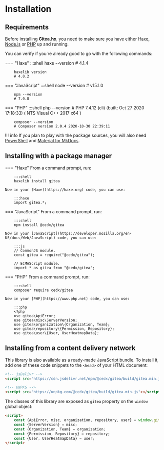 # Installation

## Requirements
Before installing **Gitea.hx**, you need to make sure you have either
[Haxe](https://haxe.org), [Node.js](https://nodejs.org) or [PHP](https://www.php.net) up and running.
		
You can verify if you're already good to go with the following commands:

=== "Haxe"
		:::shell
		haxe --version
		# 4.1.4

		haxelib version
		# 4.0.2

=== "JavaScript"
		:::shell
		node --version
		# v15.1.0

		npm --version
		# 7.0.8

=== "PHP"
		:::shell
		php --version
		# PHP 7.4.12 (cli) (built: Oct 27 2020 17:18:33) ( NTS Visual C++ 2017 x64 )

		composer --version
		# Composer version 2.0.4 2020-10-30 22:39:11

!!! info
	If you plan to play with the package sources, you will also need
	[PowerShell](https://docs.microsoft.com/en-us/powershell) and [Material for MkDocs](https://squidfunk.github.io/mkdocs-material).

## Installing with a package manager

=== "Haxe"
	From a command prompt, run:

		:::shell
		haxelib install gitea

	Now in your [Haxe](https://haxe.org) code, you can use:

		:::haxe
		import gitea.*;

=== "JavaScript"
	From a command prompt, run:

		:::shell
		npm install @cedx/gitea

	Now in your [JavaScript](https://developer.mozilla.org/en-US/docs/Web/JavaScript) code, you can use:

		:::js
		// CommonJS module.
		const gitea = require("@cedx/gitea");

		// ECMAScript module.
		import * as gitea from "@cedx/gitea";

=== "PHP"
	From a command prompt, run:

		:::shell
		composer require cedx/gitea

	Now in your [PHP](https://www.php.net) code, you can use:

		:::php
		<?php
		use gitea\ApiError;
		use gitea\misc\ServerVersion;
		use gitea\organization\{Organization, Team};
		use gitea\repository\{Permission, Repository};
		use gitea\user\{User, UserHeatmapData};

## Installing from a content delivery network
This library is also available as a ready-made JavaScript bundle.
To install it, add one of these code snippets to the `<head>` of your HTML document:

``` html
<!-- jsDelivr -->
<script src="https://cdn.jsdelivr.net/npm/@cedx/gitea/build/gitea.min.js"></script>

<!-- UNPKG -->
<script src="https://unpkg.com/@cedx/gitea/build/gitea.min.js"></script>
```

The classes of this library are exposed as `gitea` property on the `window` global object:

``` html
<script>
	const {ApiError, misc, organization, repository, user} = window.gitea;
	const {ServerVersion} = misc;
	const {Organization, Team} = organization;
	const {Permission, Repository} = repository;
	const {User, UserHeatmapData} = user;
</script>
```
